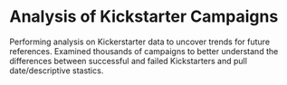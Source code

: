 # Analysis of Kickstarter Campaigns
Performing analysis on Kickerstarter data to uncover trends for future references. Examined thousands of campaigns to better understand the differences between successful and failed Kickstarters and pull date/descriptive stastics.
